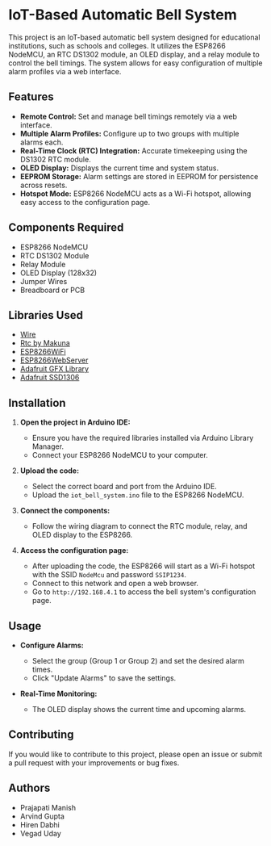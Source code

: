 # IoT-Based Automatic Bell System

This project is an IoT-based automatic bell system designed for educational institutions, such as schools and colleges. It utilizes the ESP8266 NodeMCU, an RTC DS1302 module, an OLED display, and a relay module to control the bell timings. The system allows for easy configuration of multiple alarm profiles via a web interface.

## Features

- **Remote Control:** Set and manage bell timings remotely via a web interface.
- **Multiple Alarm Profiles:** Configure up to two groups with multiple alarms each.
- **Real-Time Clock (RTC) Integration:** Accurate timekeeping using the DS1302 RTC module.
- **OLED Display:** Displays the current time and system status.
- **EEPROM Storage:** Alarm settings are stored in EEPROM for persistence across resets.
- **Hotspot Mode:** ESP8266 NodeMCU acts as a Wi-Fi hotspot, allowing easy access to the configuration page.

## Components Required

- ESP8266 NodeMCU
- RTC DS1302 Module
- Relay Module
- OLED Display (128x32)
- Jumper Wires
- Breadboard or PCB

## Libraries Used

- [Wire](https://www.arduino.cc/en/Reference/Wire)
- [Rtc by Makuna](https://github.com/Makuna/Rtc)
- [ESP8266WiFi](https://github.com/esp8266/Arduino/tree/master/libraries/ESP8266WiFi)
- [ESP8266WebServer](https://github.com/esp8266/Arduino/tree/master/libraries/ESP8266WebServer)
- [Adafruit GFX Library](https://github.com/adafruit/Adafruit-GFX-Library)
- [Adafruit SSD1306](https://github.com/adafruit/Adafruit_SSD1306)

## Installation

1. **Open the project in Arduino IDE:**
    - Ensure you have the required libraries installed via Arduino Library Manager.
    - Connect your ESP8266 NodeMCU to your computer.

2. **Upload the code:**
    - Select the correct board and port from the Arduino IDE.
    - Upload the `iot_bell_system.ino` file to the ESP8266 NodeMCU.

3. **Connect the components:**
    - Follow the wiring diagram to connect the RTC module, relay, and OLED display to the ESP8266.

4. **Access the configuration page:**
    - After uploading the code, the ESP8266 will start as a Wi-Fi hotspot with the SSID `NodeMcu` and password `SSIP1234`.
    - Connect to this network and open a web browser.
    - Go to `http://192.168.4.1` to access the bell system's configuration page.

## Usage

- **Configure Alarms:**
    - Select the group (Group 1 or Group 2) and set the desired alarm times.
    - Click "Update Alarms" to save the settings.

- **Real-Time Monitoring:**
    - The OLED display shows the current time and upcoming alarms.

## Contributing

If you would like to contribute to this project, please open an issue or submit a pull request with your improvements or bug fixes.

## Authors

- Prajapati Manish 
- Arvind Gupta 
- Hiren Dabhi 
- Vegad Uday 

